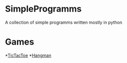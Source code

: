 # SimpleProgramms
A collection of simple programms written mostly in python


# Games 

*[TicTacToe](https://github.com/MetteDE/SimpleProgramms/tree/main/Games/TicTacToe)
*[Hangman](https://github.com/MetteDE/SimpleProgramms/tree/main/Games/Hangman) 
